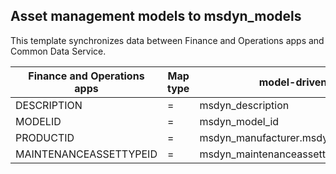 ## Asset management models to msdyn_models

This template synchronizes data between Finance and Operations apps and Common Data Service.

Finance and Operations apps | Map type | model-driven apps in Dynamics 365 | Default value
---|---|---|---
DESCRIPTION | = | msdyn_description | 
MODELID | = | msdyn_model_id | 
PRODUCTID | = | msdyn_manufacturer.msdyn_manufacturer_id | 
MAINTENANCEASSETTYPEID | = | msdyn_maintenanceassettype.msdyn_maintenanceassettypeid | 
